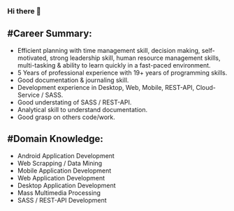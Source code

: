 ### Hi there 👋

#Career Summary:
------------------------------------------------------------
* Efficient planning with time management skill, decision making, self-motivated, 
  strong leadership skill, human resource management skills, 
  multi-tasking & ability to learn quickly in a fast-paced environment.
* 5 Years of professional experience with 19+ years of programming skills.
* Good documentation & journaling skill.
* Development experience in Desktop, Web, Mobile, REST-API, Cloud-Service / SASS.
* Good understating of SASS / REST-API.
* Analytical skill to understand documentation.
* Good grasp on others code/work.

#Domain Knowledge:
------------------------------------------------------------
* Android Application Development
* Web Scrapping / Data Mining
* Mobile Application Development
* Web Application Development
* Desktop Application Development
* Mass Multimedia Processing
* SASS / REST-API Development
